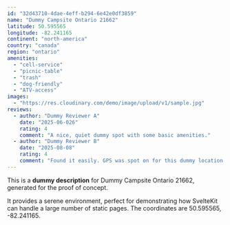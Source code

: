 ```yaml
---
id: "32d43710-4dae-4eff-b294-6e42e0df3859"
name: "Dummy Campsite Ontario 21662"
latitude: 50.595565
longitude: -82.241165
continent: "north-america"
country: "canada"
region: "ontario"
amenities:
  - "cell-service"
  - "picnic-table"
  - "trash"
  - "dog-friendly"
  - "ATV-access"
images:
  - "https://res.cloudinary.com/demo/image/upload/v1/sample.jpg"
reviews:
  - author: "Dummy Reviewer A"
    date: "2025-06-026"
    rating: 4
    comment: "A nice, quiet dummy spot with some basic amenities."
  - author: "Dummy Reviewer B"
    date: "2025-08-08"
    rating: 4
    comment: "Found it easily. GPS was spot on for this dummy location."
---
```


This is a **dummy description** for Dummy Campsite Ontario 21662, generated for the proof of concept.

It provides a serene environment, perfect for demonstrating how SvelteKit can handle a large number of static pages. The coordinates are 50.595565, -82.241165.
